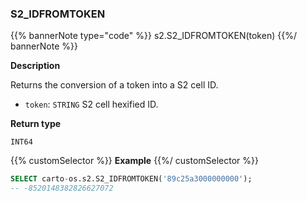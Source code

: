### S2_IDFROMTOKEN

{{% bannerNote type="code" %}}
s2.S2_IDFROMTOKEN(token)
{{%/ bannerNote %}}

**Description**

Returns the conversion of a token into a S2 cell ID.

* `token`: `STRING` S2 cell hexified ID.

**Return type**

`INT64`

{{% customSelector %}}
**Example**
{{%/ customSelector %}}

```sql
SELECT carto-os.s2.S2_IDFROMTOKEN('89c25a3000000000');
-- -8520148382826627072
```


